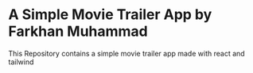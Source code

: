 # A Simple Movie Trailer App by Farkhan Muhammad

This Repository contains a simple movie trailer app made with react and tailwind
